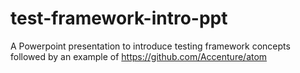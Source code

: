 # test-framework-intro-ppt
A Powerpoint presentation to introduce testing framework concepts followed by an example of https://github.com/Accenture/atom
